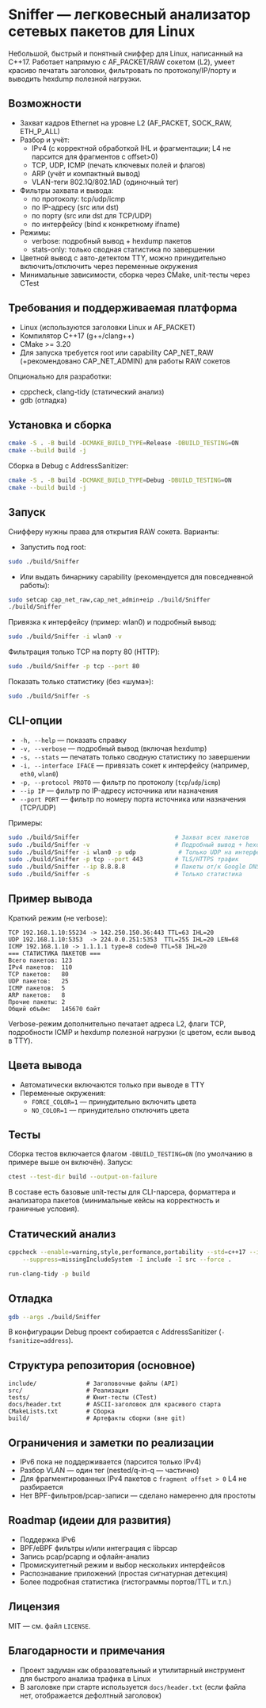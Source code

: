 # Sniffer — легковесный анализатор сетевых пакетов для Linux

Небольшой, быстрый и понятный сниффер для Linux, написанный на C++17. Работает напрямую с AF_PACKET/RAW сокетом (L2), умеет красиво печатать заголовки, фильтровать по протоколу/IP/порту и выводить hexdump полезной нагрузки.


## Возможности

- Захват кадров Ethernet на уровне L2 (AF_PACKET, SOCK_RAW, ETH_P_ALL)
- Разбор и учёт:
	- IPv4 (с корректной обработкой IHL и фрагментации; L4 не парсится для фрагментов с offset>0)
	- TCP, UDP, ICMP (печать ключевых полей и флагов)
	- ARP (учёт и компактный вывод)
	- VLAN-теги 802.1Q/802.1AD (одиночный тег)
- Фильтры захвата и вывода:
	- по протоколу: tcp/udp/icmp
	- по IP-адресу (src или dst)
	- по порту (src или dst для TCP/UDP)
	- по интерфейсу (bind к конкретному ifname)
- Режимы:
	- verbose: подробный вывод + hexdump пакетов
	- stats-only: только сводная статистика по завершении
- Цветной вывод с авто-детектом TTY, можно принудительно включить/отключить через переменные окружения
- Минимальные зависимости, сборка через CMake, unit-тесты через CTest


## Требования и поддерживаемая платформа

- Linux (используются заголовки Linux и AF_PACKET)
- Компилятор C++17 (g++/clang++)
- CMake >= 3.20
- Для запуска требуется root или capability CAP_NET_RAW (+рекомендовано CAP_NET_ADMIN) для работы RAW сокетов

Опционально для разработки:
- cppcheck, clang-tidy (статический анализ)
- gdb (отладка)


## Установка и сборка

```bash
cmake -S . -B build -DCMAKE_BUILD_TYPE=Release -DBUILD_TESTING=ON
cmake --build build -j
```

Сборка в Debug с AddressSanitizer:

```bash
cmake -S . -B build -DCMAKE_BUILD_TYPE=Debug -DBUILD_TESTING=ON
cmake --build build -j
```


## Запуск

Снифферу нужны права для открытия RAW сокета. Варианты:

- Запустить под root:

```bash
sudo ./build/Sniffer
```

- Или выдать бинарнику capability (рекомендуется для повседневной работы):

```bash
sudo setcap cap_net_raw,cap_net_admin+eip ./build/Sniffer
./build/Sniffer
```

Привязка к интерфейсу (пример: wlan0) и подробный вывод:

```bash
sudo ./build/Sniffer -i wlan0 -v
```

Фильтрация только TCP на порту 80 (HTTP):

```bash
sudo ./build/Sniffer -p tcp --port 80
```

Показать только статистику (без «шума»):

```bash
sudo ./build/Sniffer -s
```


## CLI-опции

- `-h, --help` — показать справку
- `-v, --verbose` — подробный вывод (включая hexdump)
- `-s, --stats` — печатать только сводную статистику по завершении
- `-i, --interface IFACE` — привязать сокет к интерфейсу (например, `eth0`, `wlan0`)
- `-p, --protocol PROTO` — фильтр по протоколу (`tcp`/`udp`/`icmp`)
- `--ip IP` — фильтр по IP-адресу источника или назначения
- `--port PORT` — фильтр по номеру порта источника или назначения (TCP/UDP)

Примеры:

```bash
sudo ./build/Sniffer                           # Захват всех пакетов
sudo ./build/Sniffer -v                        # Подробный вывод + hexdump
sudo ./build/Sniffer -i wlan0 -p udp            # Только UDP на интерфейсе wlan0
sudo ./build/Sniffer -p tcp --port 443         # TLS/HTTPS трафик
sudo ./build/Sniffer --ip 8.8.8.8              # Пакеты от/к Google DNS
sudo ./build/Sniffer -s                        # Только статистика
```


## Пример вывода

Краткий режим (не verbose):

```
TCP 192.168.1.10:55234 -> 142.250.150.36:443 TTL=63 IHL=20
UDP 192.168.1.10:5353  -> 224.0.0.251:5353  TTL=255 IHL=20 LEN=68
ICMP 192.168.1.10 -> 1.1.1.1 type=8 code=0 TTL=58 IHL=20
=== СТАТИСТИКА ПАКЕТОВ ===
Всего пакетов: 123
IPv4 пакетов:  110
TCP пакетов:   80
UDP пакетов:   25
ICMP пакетов:  5
ARP пакетов:   8
Прочие пакеты: 2
Общий объём:   145670 байт
```

Verbose-режим дополнительно печатает адреса L2, флаги TCP, подробности ICMP и hexdump полезной нагрузки (с цветом, если вывод в TTY).


## Цвета вывода

- Автоматически включаются только при выводе в TTY
- Переменные окружения:
	- `FORCE_COLOR=1` — принудительно включить цвета
	- `NO_COLOR=1` — принудительно отключить цвета


## Тесты

Сборка тестов включается флагом `-DBUILD_TESTING=ON` (по умолчанию в примере выше он включён). Запуск:

```bash
ctest --test-dir build --output-on-failure
```

В составе есть базовые unit-тесты для CLI-парсера, форматтера и анализатора пакетов (минимальные кейсы на корректность и граничные условия).


## Статический анализ

```bash
cppcheck --enable=warning,style,performance,portability --std=c++17 --inline-suppr \
	--suppress=missingIncludeSystem -I include -I src --force .

run-clang-tidy -p build
```


## Отладка

```bash
gdb --args ./build/Sniffer
```

В конфигурации Debug проект собирается с AddressSanitizer (`-fsanitize=address`).


## Структура репозитория (основное)

```
include/              # Заголовочные файлы (API)
src/                  # Реализация
tests/                # Юнит-тесты (CTest)
docs/header.txt       # ASCII-заголовок для красивого старта
CMakeLists.txt        # Сборка
build/                # Артефакты сборки (вне git)
```


## Ограничения и заметки по реализации

- IPv6 пока не поддерживается (парсится только IPv4)
- Разбор VLAN — один тег (nested/q-in-q — частично)
- Для фрагментированных IPv4 пакетов с `fragment offset > 0` L4 не разбирается
- Нет BPF-фильтров/pcap-записи — сделано намеренно для простоты


## Roadmap (идеии для развития)

- Поддержка IPv6
- BPF/eBPF фильтры и/или интеграция с libpcap
- Запись pcap/pcapng и офлайн-анализ
- Промискуитетный режим и выбор нескольких интерфейсов
- Распознавание приложений (простая сигнатурная детекция)
- Более подробная статистика (гистограммы портов/TTL и т.п.)

## Лицензия

MIT — см. файл `LICENSE`.


## Благодарности и примечания

- Проект задуман как образовательный и утилитарный инструмент для быстрого анализа трафика в Linux
- В заголовке при старте используется `docs/header.txt` (если файла нет, отображается дефолтный заголовок)

